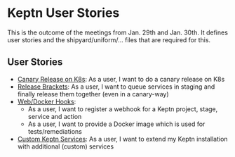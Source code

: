 # Keptn User Stories

This is the outcome of the meetings from Jan. 29th and Jan. 30th. It defines user stories and the shipyard/uniform/... files that are required for this.

## User Stories

- [Canary Release on K8s](canary_k8s/): As a user, I want to do a canary release on K8s
- [Release Brackets](release_brackets/): As a user, I want to queue services in staging and finally release them together (even in a canary-way)
- [Web/Docker Hooks](hooks/): 
  - As a user, I want to register a webhook for a Keptn project, stage, service and action
  - As a user, I want to provide a Docker image which is used for tests/remediations​
- [Custom Keptn Services](custom_services/): As a user, I want to extend my Keptn installation with additional (custom) services
